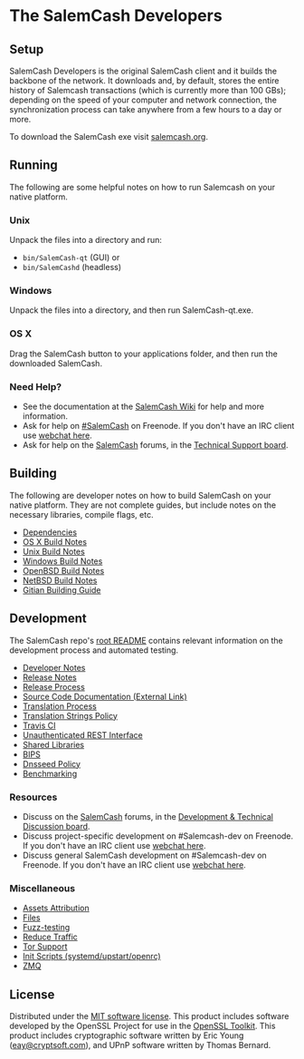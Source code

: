 The SalemCash Developers
========================

Setup
-----
SalemCash Developers is the original SalemCash client and it builds the backbone of the network. It downloads and, by default, stores the entire history of Salemcash transactions (which is currently more than 100 GBs); depending on the speed of your computer and network connection, the synchronization process can take anywhere from a few hours to a day or more.

To download the SalemCash exe visit [salemcash.org](http://salemcash.org/en/releases/).

Running
-------
The following are some helpful notes on how to run Salemcash on your native platform.

### Unix

Unpack the files into a directory and run:

- `bin/SalemCash-qt` (GUI) or
- `bin/SalemCashd` (headless)

### Windows

Unpack the files into a directory, and then run SalemCash-qt.exe.

### OS X

Drag the SalemCash button to your applications folder, and then run the downloaded SalemCash.

### Need Help?

* See the documentation at the [SalemCash Wiki](https://en.salemcash.it/wiki/Main_Page)
for help and more information.
* Ask for help on [#SalemCash](http://webchat.freenode.net?channels=SalemCash) on Freenode. If you don't have an IRC client use [webchat here](http://webchat.freenode.net?channels=SalemCash).
* Ask for help on the [SalemCash](http://salemcash.org/) forums, in the [Technical Support board](http://salemcash.org/index.php?board=4.0).

Building
--------
The following are developer notes on how to build SalemCash on your native platform. They are not complete guides, but include notes on the necessary libraries, compile flags, etc.

- [Dependencies](dependencies.md)
- [OS X Build Notes](build-osx.md)
- [Unix Build Notes](build-unix.md)
- [Windows Build Notes](build-windows.md)
- [OpenBSD Build Notes](build-openbsd.md)
- [NetBSD Build Notes](build-netbsd.md)
- [Gitian Building Guide](gitian-building.md)

Development
-----------
The SalemCash repo's [root README](/README.md) contains relevant information on the development process and automated testing.

- [Developer Notes](developer-notes.md)
- [Release Notes](release-notes.md)
- [Release Process](release-process.md)
- [Source Code Documentation (External Link)](https://dev.visucore.com/SalemCash/doxygen/)
- [Translation Process](translation_process.md)
- [Translation Strings Policy](translation_strings_policy.md)
- [Travis CI](travis-ci.md)
- [Unauthenticated REST Interface](REST-interface.md)
- [Shared Libraries](shared-libraries.md)
- [BIPS](bips.md)
- [Dnsseed Policy](dnsseed-policy.md)
- [Benchmarking](benchmarking.md)

### Resources
* Discuss on the [SalemCash](http://salemcash.org/) forums, in the [Development & Technical Discussion board](http://salemcash.org/index.php?board=6.0).
* Discuss project-specific development on #Salemcash-dev on Freenode. If you don't have an IRC client use [webchat here](http://webchat.freenode.net/?channels=salemcash-dev).
* Discuss general SalemCash development on #Salemcash-dev on Freenode. If you don't have an IRC client use [webchat here](http://webchat.freenode.net/?channels=salemcash-dev).

### Miscellaneous
- [Assets Attribution](assets-attribution.md)
- [Files](files.md)
- [Fuzz-testing](fuzzing.md)
- [Reduce Traffic](reduce-traffic.md)
- [Tor Support](tor.md)
- [Init Scripts (systemd/upstart/openrc)](init.md)
- [ZMQ](zmq.md)

License
-------
Distributed under the [MIT software license](/COPYING).
This product includes software developed by the OpenSSL Project for use in the [OpenSSL Toolkit](https://www.openssl.org/). This product includes
cryptographic software written by Eric Young ([eay@cryptsoft.com](mailto:eay@cryptsoft.com)), and UPnP software written by Thomas Bernard.
